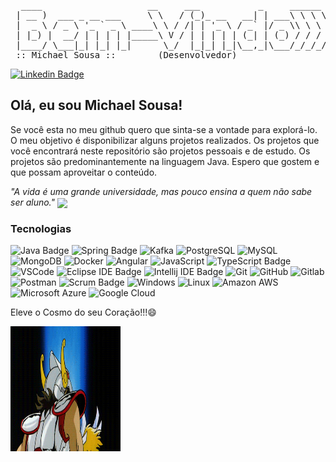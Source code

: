 <pre>
  ____                    __     ___           _     ______  
 | __ )  ___ _ __ ___     \ \   / (_)_ __   __| | ___\ \ \ \ 
 |  _ \ / _ \ '_ ` _ \ ____\ \ / /| | '_ \ / _` |/ _ \\ \ \ \
 | |_) |  __/ | | | | |_____\ V / | | | | | (_| | (_) / / / /
 |____/ \___|_| |_| |_|      \_/  |_|_| |_|\__,_|\___/_/_/_/ 
 :: Michael Sousa ::        (Desenvolvedor)
</pre>

<!--Linkedin-->
[![Linkedin Badge](https://img.shields.io/badge/-Michael%20Sousa-blue?style=flat-square&logo=Linkedin&logoColor=white&link=https://www.linkedin.com/in/michael-sousa-276b8415b/)](https://www.linkedin.com/in/michael-sousa-276b8415b/)

## Olá, eu sou Michael Sousa!
<p>
Se você esta no meu github quero que sinta-se a vontade para explorá-lo. O meu objetivo é disponibilizar alguns projetos realizados. Os projetos que você encontrará neste repositório são projetos pessoais e de estudo. Os projetos são predominantemente na linguagem Java. Espero que gostem e que possam aproveitar o conteúdo.
</p>

<i>
"A vida é uma grande universidade, mas pouco ensina a quem não sabe ser aluno."
</i>

<img align="center" src="https://github-readme-stats.vercel.app/api?username=michael-silva-de-sousa&show_icons=true&line_height=20&title_color=7A7ADB&icon_color=2234AE&text_color=D3D3D3&bg_color=0,000000,130F40">

### Tecnologias

![Java Badge](https://img.shields.io/badge/-Java-E42d2C?style=flat-square&logo=Java&logoColor=white)
![Spring Badge](https://img.shields.io/badge/-Spring-6DB33F?style=flat-square&logo=spring&logoColor=white)
![Kafka](https://img.shields.io/badge/-Apache%20Kafka-231F20?style=flat-square&logo=Apache%20Kafka&logoColor=white)
![PostgreSQL](https://img.shields.io/badge/-PostgreSQL-336791?style=flat-square&logo=postgresql)
![MySQL](https://img.shields.io/badge/-MySQL-black?style=flat-square&logo=mysql)
![MongoDB](https://img.shields.io/badge/-MongoDB-13aa52?style=flat-square&logo=mongodb&logoColor=white)
![Docker](https://img.shields.io/badge/-Docker-46a2f1?style=flat-square&logo=docker&logoColor=white)
![Angular](https://img.shields.io/badge/-Angular-DD0031?style=flat-square&logo=Angular&logoColor=white)
![JavaScript](https://img.shields.io/badge/-JavaScript-F7B93E?style=flat-square&logo=javascript&logoColor=fff)
![TypeScript Badge](https://img.shields.io/badge/-TypeScript-007ACC?style=flat-square&logo=typescript&logoColor=white)
![VSCode](https://img.shields.io/badge/-VSCode-0085D1?style=flat-square&logo=visual-studio-code&logoColor=white)
![Eclipse IDE Badge](https://img.shields.io/badge/-Eclipse%20IDE-2C2255?style=flat-square&logo=eclipse-ide&logoColor=white)
![Intellij IDE Badge](https://img.shields.io/badge/-Intellij%20IDE-000000?style=flat-square&logo=IntelliJ%20IDEA&logoColor=white)
![Git](https://img.shields.io/badge/-Git-black?style=flat-square&logo=git)
![GitHub](https://img.shields.io/badge/-GitHub-181717?style=flat-square&logo=github)
![Gitlab](https://img.shields.io/badge/-Gitlab-330F63?style=flat-square&logo=gitlab&logoColor=fff)
![Postman](https://img.shields.io/badge/-Postman-FD602F?style=flat-square&logo=postman&logoColor=white)
![Scrum Badge](https://img.shields.io/badge/-Scrum-8A9296?style=flat-square&logo=scrutinizer-ci&logoColor=white)
![Windows](https://img.shields.io/badge/-Windows-00ADEF?style=flat-square&logo=windows&logoColor=white)
![Linux](https://img.shields.io/badge/-Linux-16C60C?style=flat-square&logo=linux&logoColor=white)
![Amazon AWS](https://img.shields.io/badge/Amazon%20AWS-232F3E?style=flat-square&logo=amazon-aws)
![Microsoft Azure](https://img.shields.io/badge/Microsoft%20Azure-232F7E?style=flat-square&logo=microsoft-azure)
![Google Cloud](https://img.shields.io/badge/Google%20Cloud-black?style=flat-square&logo=google-cloud)
<p>
Eleve o Cosmo do seu Coração!!!😄
</p>

<img align="left" alt="GIF" src="https://github.com/Michael-Silva-de-Sousa/Michael-Silva-de-Sousa/blob/main/cavaleiros.gif" width="35%" height="200px" />



  
